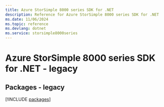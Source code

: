```yaml
---
title: Azure StorSimple 8000 series SDK for .NET
description: Reference for Azure StorSimple 8000 series SDK for .NET
ms.date: 11/06/2024
ms.topic: reference
ms.devlang: dotnet
ms.service: storsimple8000series
---
```

# Azure StorSimple 8000 series SDK for .NET - legacy
## Packages - legacy
[!INCLUDE [packages](storsimple-8000-series-index.md)]